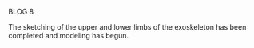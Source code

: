 BLOG 8

The sketching of the upper and lower limbs of the exoskeleton has been completed and modeling has begun.

